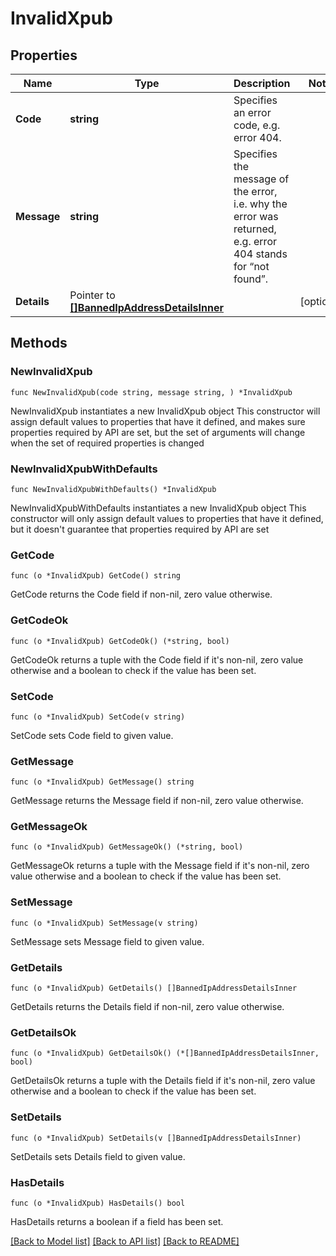 # InvalidXpub

## Properties

Name | Type | Description | Notes
------------ | ------------- | ------------- | -------------
**Code** | **string** | Specifies an error code, e.g. error 404. | 
**Message** | **string** | Specifies the message of the error, i.e. why the error was returned, e.g. error 404 stands for “not found”. | 
**Details** | Pointer to [**[]BannedIpAddressDetailsInner**](BannedIpAddressDetailsInner.md) |  | [optional] 

## Methods

### NewInvalidXpub

`func NewInvalidXpub(code string, message string, ) *InvalidXpub`

NewInvalidXpub instantiates a new InvalidXpub object
This constructor will assign default values to properties that have it defined,
and makes sure properties required by API are set, but the set of arguments
will change when the set of required properties is changed

### NewInvalidXpubWithDefaults

`func NewInvalidXpubWithDefaults() *InvalidXpub`

NewInvalidXpubWithDefaults instantiates a new InvalidXpub object
This constructor will only assign default values to properties that have it defined,
but it doesn't guarantee that properties required by API are set

### GetCode

`func (o *InvalidXpub) GetCode() string`

GetCode returns the Code field if non-nil, zero value otherwise.

### GetCodeOk

`func (o *InvalidXpub) GetCodeOk() (*string, bool)`

GetCodeOk returns a tuple with the Code field if it's non-nil, zero value otherwise
and a boolean to check if the value has been set.

### SetCode

`func (o *InvalidXpub) SetCode(v string)`

SetCode sets Code field to given value.


### GetMessage

`func (o *InvalidXpub) GetMessage() string`

GetMessage returns the Message field if non-nil, zero value otherwise.

### GetMessageOk

`func (o *InvalidXpub) GetMessageOk() (*string, bool)`

GetMessageOk returns a tuple with the Message field if it's non-nil, zero value otherwise
and a boolean to check if the value has been set.

### SetMessage

`func (o *InvalidXpub) SetMessage(v string)`

SetMessage sets Message field to given value.


### GetDetails

`func (o *InvalidXpub) GetDetails() []BannedIpAddressDetailsInner`

GetDetails returns the Details field if non-nil, zero value otherwise.

### GetDetailsOk

`func (o *InvalidXpub) GetDetailsOk() (*[]BannedIpAddressDetailsInner, bool)`

GetDetailsOk returns a tuple with the Details field if it's non-nil, zero value otherwise
and a boolean to check if the value has been set.

### SetDetails

`func (o *InvalidXpub) SetDetails(v []BannedIpAddressDetailsInner)`

SetDetails sets Details field to given value.

### HasDetails

`func (o *InvalidXpub) HasDetails() bool`

HasDetails returns a boolean if a field has been set.


[[Back to Model list]](../README.md#documentation-for-models) [[Back to API list]](../README.md#documentation-for-api-endpoints) [[Back to README]](../README.md)


